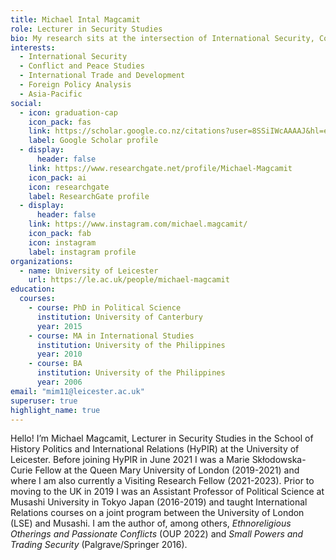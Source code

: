 ```yaml
---
title: Michael Intal Magcamit
role: Lecturer in Security Studies
bio: My research sits at the intersection of International Security, Conflict, Development, and Foreign Policy Studies with a specialist focus on East and Southeast Asia.
interests:
  - International Security
  - Conflict and Peace Studies
  - International Trade and Development
  - Foreign Policy Analysis
  - Asia-Pacific
social:
  - icon: graduation-cap
    icon_pack: fas
    link: https://scholar.google.co.nz/citations?user=8SSiIWcAAAAJ&hl=en
    label: Google Scholar profile
  - display:
      header: false
    link: https://www.researchgate.net/profile/Michael-Magcamit
    icon_pack: ai
    icon: researchgate
    label: ResearchGate profile
  - display:
      header: false
    link: https://www.instagram.com/michael.magcamit/
    icon_pack: fab
    icon: instagram
    label: instagram profile
organizations:
  - name: University of Leicester
    url: https://le.ac.uk/people/michael-magcamit
education:
  courses:
    - course: PhD in Political Science
      institution: University of Canterbury
      year: 2015
    - course: MA in International Studies
      institution: University of the Philippines
      year: 2010
    - course: BA
      institution: University of the Philippines
      year: 2006
email: "mim11@leicester.ac.uk"
superuser: true
highlight_name: true
---
```

Hello! I’m Michael Magcamit, Lecturer in Security Studies in the School of History Politics and International Relations (HyPIR) at the University of Leicester. Before joining HyPIR in June 2021 I was a Marie Skłodowska-Curie Fellow at the Queen Mary University of London (2019-2021) and where I am also currently a Visiting Research Fellow (2021-2023). Prior to moving to the UK in 2019 I was an Assistant Professor of Political Science at Musashi University in Tokyo Japan (2016-2019) and taught International Relations courses on a joint program between the University of London (LSE) and Musashi. I am the author of, among others, _Ethnoreligious Otherings and Passionate Conflicts_ (OUP 2022) and _Small Powers and Trading Security_ (Palgrave/Springer 2016).
